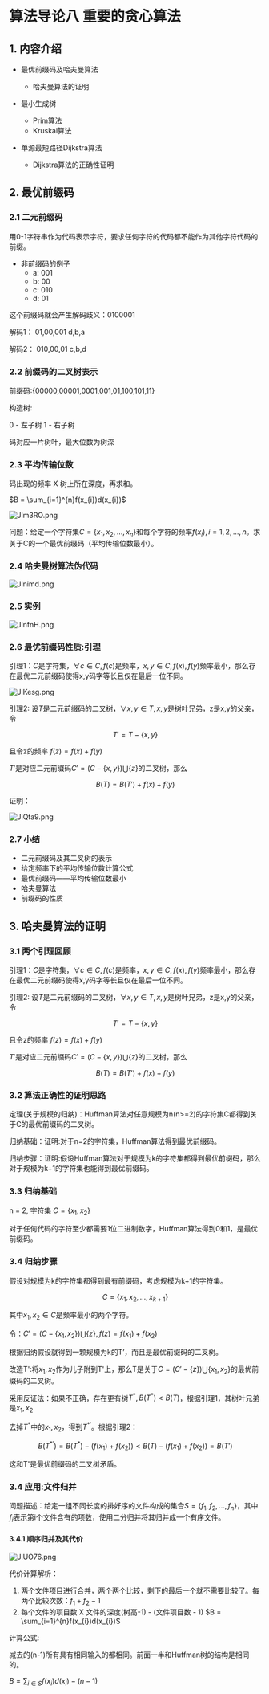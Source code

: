 # 算法导论八 重要的贪心算法

## 1. 内容介绍

* 最优前缀码及哈夫曼算法
  * 哈夫曼算法的证明

* 最小生成树
  * Prim算法
  * Kruskal算法

* 单源最短路径Dijkstra算法
  * Dijkstra算法的正确性证明

## 2. 最优前缀码

### 2.1 二元前缀码

用0-1字符串作为代码表示字符，要求任何字符的代码都不能作为其他字符代码的前缀。

* 非前缀码的例子
  * a: 001
  * b: 00
  * c: 010
  * d: 01

这个前缀码就会产生解码歧义：0100001

解码1： 01,00,001 d,b,a

解码2： 010,00,01 c,b,d

### 2.2 前缀码的二叉树表示

前缀码:{00000,00001,0001,001,01,100,101,11}

构造树:

0 - 左子树 1 - 右子树

码对应一片树叶，最大位数为树深

### 2.3 平均传输位数

码出现的频率 X 树上所在深度，再求和。

$B = \sum_{i=1}^{n}f(x_{i})d(x_{i})$

![Jlm3RO.png](https://s1.ax1x.com/2020/04/20/Jlm3RO.png)

问题：给定一个字符集$C=\{x_{1},x_{2},...,x_{n}\}$和每个字符的频率$f(x_{i}),i=1,2,...,n$。求关于C的一个最优前缀码（平均传输位数最小）。

### 2.4 哈夫曼树算法伪代码

![Jlnimd.png](https://s1.ax1x.com/2020/04/20/Jlnimd.png)

### 2.5 实例

![JlnfnH.png](https://s1.ax1x.com/2020/04/20/JlnfnH.png)

### 2.6 最优前缀码性质:引理

引理1：$C$是字符集，$\forall c \in C, f(c)$是频率，$x,y \in C, f(x),f(y)$频率最小，那么存在最优二元前缀码使得x,y码字等长且仅在最后一位不同。

![JlKesg.png](https://s1.ax1x.com/2020/04/20/JlKesg.png)

引理2: 设$T$是二元前缀码的二叉树，$\forall x,y \in T, x,y$是树叶兄弟，z是x,y的父亲，令

$$T' = T - \{x,y\}$$

且令z的频率 $f(z) = f(x) + f(y)$

$T'$是对应二元前缀码$C'=(C-\{x,y\}) \bigcup \{z\}$的二叉树，那么

$$B(T) = B(T') + f(x) + f(y)$$

证明：

![JlQta9.png](https://s1.ax1x.com/2020/04/20/JlQta9.png)

### 2.7 小结

* 二元前缀码及其二叉树的表示
* 给定频率下的平均传输位数计算公式
* 最优前缀码——平均传输位数最小
* 哈夫曼算法
* 前缀码的性质

## 3. 哈夫曼算法的证明

### 3.1 两个引理回顾

引理1：$C$是字符集，$\forall c \in C, f(c)$是频率，$x,y \in C, f(x),f(y)$频率最小，那么存在最优二元前缀码使得x,y码字等长且仅在最后一位不同。

引理2: 设$T$是二元前缀码的二叉树，$\forall x,y \in T, x,y$是树叶兄弟，z是x,y的父亲，令

$$T' = T - \{x,y\}$$

且令z的频率 $f(z) = f(x) + f(y)$

$T'$是对应二元前缀码$C'=(C-\{x,y\}) \bigcup \{z\}$的二叉树，那么

$$B(T) = B(T') + f(x) + f(y)$$

### 3.2 算法正确性的证明思路

定理(关于规模的归纳)：Huffman算法对任意规模为n(n>=2)的字符集C都得到关于C的最优前缀码的二叉树。

归纳基础：证明:对于n=2的字符集，Huffman算法得到最优前缀码。

归纳步骤：证明:假设Huffman算法对于规模为k的字符集都得到最优前缀码，那么对于规模为k+1的字符集也能得到最优前缀码。

### 3.3 归纳基础

n = 2, 字符集 $C=\{x_{1},x_{2}\}$

对于任何代码的字符至少都需要1位二进制数字，Huffman算法得到0和1，是最优前缀码。

### 3.4 归纳步骤

假设对规模为k的字符集都得到最有前缀码，考虑规模为k+1的字符集。

$$C=\{x_{1},x_{2},...,x_{k+1}\}$$

其中$x_{1},x_{2} \in C$是频率最小的两个字符。

令：$C' = (C - \{x_{1},x_{2}\}) \bigcup \{z\}, f(z) = f(x_{1}) + f(x_{2})$

根据归纳假设就得到一颗规模为k的T’，而且是最优前缀码的二叉树。

改造T':将$x_{1},x_{2}$作为儿子附到T'上，那么T是关于$C=(C'-\{z\})\bigcup\{x_{1},x_{2}\}$的最优前缀码的二叉树。

采用反证法：如果不正确，存在更有树$T^{*},B(T^{*}) < B(T)$，根据引理1，其树叶兄弟是$x_{1},x_{2}$

去掉$T^{*}$中的$x_{1},x_{2}$，得到$T^{*'}$。根据引理2：

$$B(T^{*'}) = B(T^{*}) - (f(x_{1})+f(x_{2})) < B(T) - (f(x_{1})+f(x_{2})) = B(T')$$

这和T'是最优前缀码的二叉树矛盾。

### 3.4 应用:文件归并

问题描述：给定一组不同长度的排好序的文件构成的集合$S=\{f_{1},f_{2},...,f_{n}\}$，其中$f_{i}$表示第i个文件含有的项数，使用二分归并将其归并成一个有序文件。

#### 3.4.1 顺序归并及其代价

![JlUO76.png](https://s1.ax1x.com/2020/04/20/JlUO76.png)

代价计算解析：

1. 两个文件项目进行合并，两个两个比较，剩下的最后一个就不需要比较了。每两个比较次数：$f_{1}+f_{2}-1$
2. 每个文件的项目数 X 文件的深度(树高-1) - (文件项目数 - 1)
$B = \sum_{i=1}^{n}f(x_{i})d(x_{i})$

计算公式:

减去的(n-1)所有具有相同输入的都相同。前面一半和Huffman树的结构是相同的。

$B = \sum_{i \in S}f(x_{i})d(x_{i}) - (n-1)$